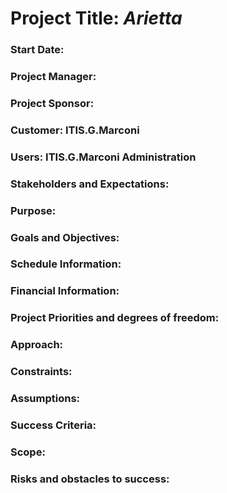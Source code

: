 # Project Title: _Arietta_
### Start Date: 
### Project Manager:
### Project Sponsor:
### Customer: ITIS.G.Marconi
### Users: ITIS.G.Marconi Administration
### Stakeholders and Expectations: 
### Purpose: 
### Goals and Objectives:
### Schedule Information: 
### Financial Information:
### Project Priorities and degrees of freedom: 
### Approach: 
### Constraints:
### Assumptions:
### Success Criteria:
### Scope:
### Risks and obstacles to success:




